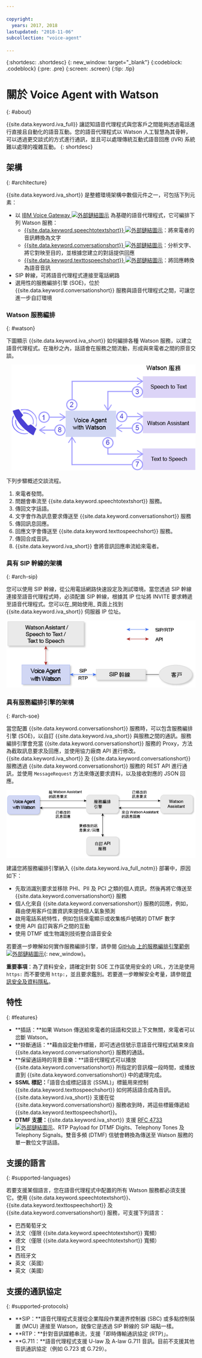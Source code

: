 ```yaml
---

copyright:
  years: 2017, 2018
lastupdated: "2018-11-06"
subcollection: "voice-agent"

---
```


{:shortdesc: .shortdesc}
{: new_window: target="_blank"}
{:codeblock: .codeblock}
{:pre: .pre}
{:screen: .screen}
{:tip: .tip}

# 關於 Voice Agent with Watson
{: #about}

{{site.data.keyword.iva_full}} 讓認知語音代理程式與您客戶之間能夠透過電話進行直接且自動化的語音互動。您的語音代理程式以 Watson 人工智慧為其骨幹，可以透過更交談式的方式進行通訊，並且可以處理傳統互動式語音回應 (IVR) 系統難以處理的複雜互動。
{: shortdesc}

## 架構
{: #architecture}

{{site.data.keyword.iva_short}} 是整體環境架構中數個元件之一，可包括下列元素：

* 以 [IBM Voice Gateway ![外部鏈結圖示](../../icons/launch-glyph.svg "外部鏈結圖示")](https://www.ibm.com/support/knowledgecenter/SS4U29/) 為基礎的語音代理程式，它可編排下列 Watson 服務：
  * [{{site.data.keyword.speechtotextshort}} ![外部鏈結圖示](../../icons/launch-glyph.svg "外部鏈結圖示")](/docs/services/speech-to-text?topic=speech-to-text-about)：將來電者的音訊轉換為文字
  * [{{site.data.keyword.conversationshort}} ![外部鏈結圖示](../../icons/launch-glyph.svg "外部鏈結圖示")](/docs/services/assistant?topic=assistant-index#index)：分析文字、將它對映至目的，並根據您建立的對話提供回應
  * [{{site.data.keyword.texttospeechshort}} ![外部鏈結圖示](../../icons/launch-glyph.svg "外部鏈結圖示")](/docs/services/text-to-speech?topic=text-to-speech-about)：將回應轉換為語音音訊
* SIP 幹線，可將語音代理程式連接至電話網路
* 選用性的服務編排引擎 (SOE)，位於 {{site.data.keyword.conversationshort}} 服務與語音代理程式之間，可讓您進一步自訂環境

### Watson 服務編排
{: #watson}

下圖顯示 {{site.data.keyword.iva_short}} 如何編排各種 Watson 服務，以建立語音代理程式。在幾秒之內，話語會在服務之間流動，形成與來電者之間的原音交談。

<div style="float: right; padding-left: 1em; padding-bottom: 1em">
<img src="images/conversation-flow.png" alt="{{site.data.keyword.iva_short}} 用來作為中心，來電者與每一個 Watson 服務都透過它進行通訊。"/></div>

下列步驟概述交談流程。

1. 來電者發問。
1. 問題會串流至 {{site.data.keyword.speechtotextshort}} 服務。
1. 傳回文字話語。
1. 文字會作為訊息要求傳送至 {{site.data.keyword.conversationshort}} 服務
1. 傳回訊息回應。
1. 回應文字會傳送至 {{site.data.keyword.texttospeechshort}} 服務。
1. 傳回合成音訊。
1. {{site.data.keyword.iva_short}} 會將音訊回應串流給來電者。

### 具有 SIP 幹線的架構
{: #arch-sip}

您可以使用 SIP 幹線，從公用電話網路快速設定及測試環境。當您透過 SIP 幹線連接至語音代理程式時，必須配置 SIP 幹線，根據其 IP 位址將 INVITE 要求轉遞至語音代理程式。您可以在_開始使用_ 頁面上找到 {{site.data.keyword.iva_short}} 伺服器 IP 位址。

![通話透過 SIP 幹線流向語音代理程式，後者會透過 API 與 Watson 服務通訊。](images/arch-sip.png)

### 具有服務編排引擎的架構
{: #arch-soe}

當您配置 {{site.data.keyword.conversationshort}} 服務時，可以包含服務編排引擎 (SOE)，以自訂 {{site.data.keyword.iva_short}} 與服務之間的通訊。服務編排引擎會充當 {{site.data.keyword.conversationshort}} 服務的 Proxy，方法為截取訊息要求及回應，並使用協力廠商 API 進行修改。{{site.data.keyword.iva_short}} 及 {{site.data.keyword.conversationshort}} 服務透過 {{site.data.keyword.conversationshort}} 服務的 REST API 進行通訊，並使用 `MessageRequest` 方法來傳送要求資料，以及接收對應的 JSON 回應。

![{{site.data.keyword.iva_short}} 與 {{site.data.keyword.conversationshort}} 服務之間的訊息要求及回應會流經服務編排引擎，而此引擎會對其進行修改。](images/arch-soe.png)

建議您將服務編排引擎納入 {{site.data.keyword.iva_full_notm}} 部署中，原因如下：

* 先取消識別要求並移除 PHI、PII 及 PCI 之類的個人資訊，然後再將它傳送至 {{site.data.keyword.conversationshort}} 服務
* 個人化來自 {{site.data.keyword.conversationshort}} 服務的回應，例如，藉由使用客戶位置資訊來提供個人氣象預測
* 啟用電話系統特性，例如包括來電顯示或收集帳戶號碼的 DTMF 數字
* 使用 API 自訂與客戶之間的互動
* 使用 DTMF 或生物識別技術整合語音安全

若要進一步瞭解如何實作服務編排引擎，請參閱 [GitHub 上的服務編排引擎範例 ![外部鏈結圖示](../../icons/launch-glyph.svg "外部鏈結圖示")](https://github.com/WASdev/sample.voice.gateway/tree/master/soe){: new_window}。

**重要事項**：為了資料安全，請確定針對 SOE 工作區使用安全的 URL，方法是使用 `https:` 而不要使用 `http:`，並且要求鑑別。若要進一步瞭解安全考量，請參閱[資訊安全及資料隱私](/docs/services/voice-agent?topic=voice-agent-infosec)。

## 特性
{: #features}

* **插話：**如果 Watson 傳送給來電者的話語和交談上下文無關，來電者可以岔斷 Watson。
* **掛斷通話：**藉由設定動作標籤，即可透過信號示意語音代理程式結束來自 {{site.data.keyword.conversationshort}} 服務的通話。
* **保留通話時的背景音樂：**語音代理程式可以播放 {{site.data.keyword.conversationshort}} 所指定的音訊檔一段時間，或播放直到 {{site.data.keyword.conversationshort}} 中的處理完成。
* **SSML 標記：**「語音合成標記語言 (SSML)」標籤用來控制 {{site.data.keyword.texttospeechshort}} 如何將話語合成為音訊。{{site.data.keyword.iva_short}} 支援在從 {{site.data.keyword.conversationshort}} 服務收到時，將這些標籤傳遞給 {{site.data.keyword.texttospeechshort}}。
* **DTMF 支援：**{{site.data.keyword.iva_short}} 支援 [RFC 4733 ![外部鏈結圖示](../../icons/launch-glyph.svg "外部鏈結圖示")](https://tools.ietf.org/html/rfc4733)、RTP Payload for DTMF Digits、Telephony Tones 及 Telephony Signals。雙音多頻 (DTMF) 信號會轉換為傳送至 Watson 服務的單一數位文字話語。

## 支援的語言
{: #supported-languages}

若要支援某個語言，您在語音代理程式中配置的所有 Watson 服務都必須支援它。使用 {{site.data.keyword.speechtotextshort}}、{{site.data.keyword.texttospeechshort}} 及 {{site.data.keyword.conversationshort}} 服務，可支援下列語言：

* 巴西葡萄牙文
* 法文（僅限 {{site.data.keyword.speechtotextshort}} 寬頻）
* 德文（僅限 {{site.data.keyword.speechtotextshort}} 寬頻）
* 日文
* 西班牙文
* 英文（英國）
* 英文（美國）

## 支援的通訊協定
{: #supported-protocols}

* **SIP：**語音代理程式支援從企業階段作業邊界控制器 (SBC) 或多點控制裝置 (MCU) 連接至 Watson，就像它是透過 SIP 幹線的 SIP 端點一樣。
* **RTP：**針對音訊媒體串流，支援「即時傳輸通訊協定 (RTP)」。
* **G.711：**語音代理程式支援 U-law 及 A-law G.711 音訊。目前不支援其他音訊通訊協定（例如 G.723 或 G.729）。
